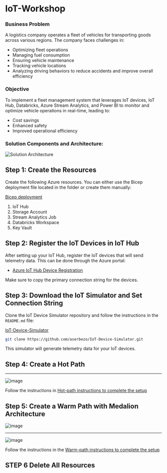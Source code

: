 # IoT-Workshop

### Business Problem
A logistics company operates a fleet of vehicles for transporting goods across various regions. The company faces challenges in:
- Optimizing fleet operations
- Managing fuel consumption
- Ensuring vehicle maintenance
- Tracking vehicle locations
- Analyzing driving behaviors to reduce accidents and improve overall efficiency


### Objective
To implement a fleet management system that leverages IoT devices, IoT Hub, Databricks, Azure Stream Analytics, and Power BI to monitor and optimize vehicle operations in real-time, leading to:
- Cost savings
- Enhanced safety
- Improved operational efficiency

### Solution Components and Architecture:

![Solution Architecture](https://github.com/user-attachments/assets/0efd86a5-8969-4c3b-a2c9-4512f0a0a3f1)




## Step 1: Create the Resources

Create the following Azure resources. You can either use the Bicep deployment file located in the folder or create them manually:

[Bicep deployment](https://github.com/aserbezo/IoT-Workshop/tree/main/bicep_deployment)


1. IoT Hub
2. Storage Account
3. Stream Analytics Job
4. Databricks Workspace
5. Key Vault


## Step 2: Register the IoT Devices in IoT Hub

After setting up your IoT Hub, register the IoT devices that will send telemetry data. This can be done through the Azure portal:

- [Azure IoT Hub Device Registration](https://learn.microsoft.com/en-us/azure/iot-hub/create-connect-device?tabs=portal)

Make sure to copy the primary connection string for the devices.

## Step 3: Download the IoT Simulator and Set Connection String

Clone the IoT Device Simulator repository and follow the instructions in the `README.md` file:

[IoT-Device-Simulator](https://github.com/aserbezo/IoT-Device-Simulator.git)

```sh
git clone https://github.com/aserbezo/IoT-Device-Simulator.git
```

This simulator will generate telemetry data for your IoT devices.


## Step 4: Create a Hot Path
----------------------------------------------------
![image](https://github.com/user-attachments/assets/46a8b747-747d-4afb-b788-6f5f359fed46)

Follow the instructions in  [Hot-path instructions to complete the setup](https://github.com/aserbezo/IoT-Workshop/blob/main/hot-path.md)

## Step 5: Create a  Warm Path with Medalion Architecture 

![image](https://github.com/user-attachments/assets/3c43a192-440d-4e45-a9a8-14eb5380d11e)

--------------------------------------------------------------------------------------
![image](https://github.com/user-attachments/assets/7d657742-4ad2-40f8-8a73-b1f1c7d0cfb5)


Follow the instructions in the [Warm-path instructions to complete the setup](https://github.com/aserbezo/IoT-Workshop/blob/main/warm-path.md)

## STEP 6 Delete All Resources
